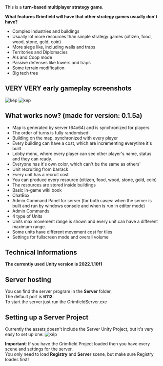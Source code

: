 This is a **turn-based multiplayer strategy game**.

**What features Grimfield will have that other strategy games usually don't have?**
- Complex industries and buildings
- Usually lot more resources than simple strategy games (citizen, food, wood, stone, gold, coin)
- More siege like, including walls and traps
- Territories and Diplomacies
- AIs and Coop mode
- Passive defenses like towers and traps
- Some terrain modification
- Big tech tree

## VERY VERY early gameplay screenshots

![kép](https://user-images.githubusercontent.com/40893862/187195188-5f87658e-a3d0-4551-9276-8736e23e87c7.png)
![kép](https://user-images.githubusercontent.com/40893862/186993638-48205607-6f7b-4340-996e-063215661d3b.png)

## What works now? (made for version: 0.1.5a)
- Map is generated by server (64x64) and is synchronized for players
- The order of turns is fully randomised
- Building on the map, synchronized with every player
- Every building can have a cost, which are incrementing everytime it's built
- Lobby menu, where every player can see other player's name, status and they can ready.
- Everyone has it's own color, which can't be the same as others'
- Unit recruiting from barrack
- Every unit has a recruit cost
- You can produce every resource (citizen, food, wood, stone, gold, coin)
- The resources are stored inside buildings
- Basic in-game wiki book
- ChatBox
- Admin Command Panel for server (for both cases: when the server is built and run by windows console and when is run in editor mode)
- Admin Commands
- 4 type of Units
- Units max movement range is shown and every unit can have a different maximum range.
- Some units have different movement cost for tiles
- Settings for fullscreen mode and overall volume

## Technical Informations

**The currently used Unity version is 2022.1.10f1**

## Server hosting

You can find the server program in the **Server** folder.<br>
The default port is **6112**.<br>
To start the server just run the GrimfieldServer.exe<br>

## Setting up a Server Project

Currently the assets doesn't include the Server Unity Project, but it's very easy to set up one:
![kép](https://user-images.githubusercontent.com/40893862/183385947-8c09a0b6-4be5-4aa5-9488-bb5f10371f27.png)

**Important**: If you have the Grimfield Project loaded then you have every scene and settings for the server.<br>
You only need to load **Registry** and **Server** scene, but make sure Registry loades first!
